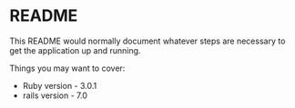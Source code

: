 # README

This README would normally document whatever steps are necessary to get the
application up and running.

Things you may want to cover:

* Ruby version - 3.0.1
* rails version - 7.0